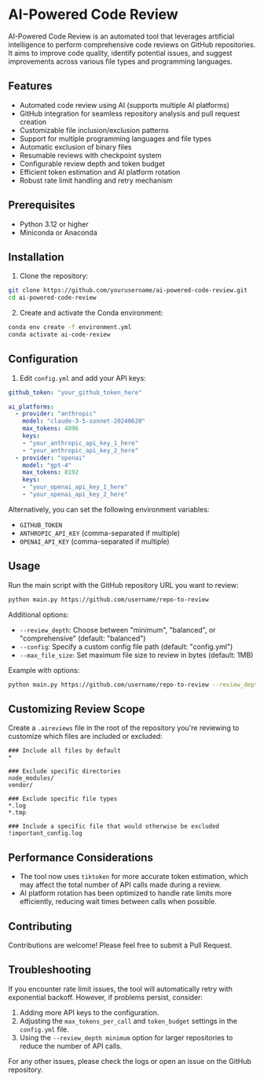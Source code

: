 # AI-Powered Code Review

AI-Powered Code Review is an automated tool that leverages artificial intelligence to perform comprehensive code reviews on GitHub repositories. It aims to improve code quality, identify potential issues, and suggest improvements across various file types and programming languages.

## Features

- Automated code review using AI (supports multiple AI platforms)
- GitHub integration for seamless repository analysis and pull request creation
- Customizable file inclusion/exclusion patterns
- Support for multiple programming languages and file types
- Automatic exclusion of binary files
- Resumable reviews with checkpoint system
- Configurable review depth and token budget
- Efficient token estimation and AI platform rotation
- Robust rate limit handling and retry mechanism

## Prerequisites

- Python 3.12 or higher
- Miniconda or Anaconda

## Installation

1. Clone the repository:
```bash
git clone https://github.com/yourusername/ai-powered-code-review.git
cd ai-powered-code-review
```
2. Create and activate the Conda environment:
```bash
conda env create -f environment.yml
conda activate ai-code-review
```

## Configuration

1. Edit `config.yml` and add your API keys:
```yaml
github_token: "your_github_token_here"

ai_platforms:
  - provider: "anthropic"
    model: "claude-3-5-sonnet-20240620"
    max_tokens: 4096
    keys:
    - "your_anthropic_api_key_1_here"
    - "your_anthropic_api_key_2_here"
  - provider: "openai"
    model: "gpt-4"
    max_tokens: 8192
    keys:
    - "your_openai_api_key_1_here"
    - "your_openai_api_key_2_here"
```

Alternatively, you can set the following environment variables:

- `GITHUB_TOKEN`
- `ANTHROPIC_API_KEY` (comma-separated if multiple)
- `OPENAI_API_KEY` (comma-separated if multiple)

## Usage

Run the main script with the GitHub repository URL you want to review:
```bash
python main.py https://github.com/username/repo-to-review
```

Additional options:

- `--review_depth`: Choose between "minimum", "balanced", or "comprehensive" (default: "balanced")
- `--config`: Specify a custom config file path (default: "config.yml")
- `--max_file_size`: Set maximum file size to review in bytes (default: 1MB)

Example with options:
```bash
python main.py https://github.com/username/repo-to-review --review_depth comprehensive --max_file_size 2097152
```

## Customizing Review Scope

Create a `.aireviews` file in the root of the repository you're reviewing to customize which files are included or excluded:
```
### Include all files by default
*

### Exclude specific directories
node_modules/
vendor/

### Exclude specific file types
*.log
*.tmp

### Include a specific file that would otherwise be excluded
!important_config.log
```

## Performance Considerations

- The tool now uses `tiktoken` for more accurate token estimation, which may affect the total number of API calls made during a review.
- AI platform rotation has been optimized to handle rate limits more efficiently, reducing wait times between calls when possible.

## Contributing

Contributions are welcome! Please feel free to submit a Pull Request.

## Troubleshooting

If you encounter rate limit issues, the tool will automatically retry with exponential backoff. However, if problems persist, consider:

1. Adding more API keys to the configuration.
2. Adjusting the `max_tokens_per_call` and `token_budget` settings in the `config.yml` file.
3. Using the `--review_depth minimum` option for larger repositories to reduce the number of API calls.

For any other issues, please check the logs or open an issue on the GitHub repository.